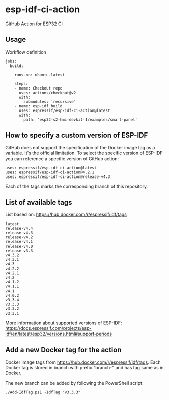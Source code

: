 # esp-idf-ci-action

GitHub Action for ESP32 CI

## Usage

Workflow definition

```
jobs:
  build:

    runs-on: ubuntu-latest

    steps:
    - name: Checkout repo
      uses: actions/checkout@v2
      with:
        submodules: 'recursive'
    - name: esp-idf build
      uses: espressif/esp-idf-ci-action@latest
      with:
        path: 'esp32-s2-hmi-devkit-1/examples/smart-panel'
```

## How to specify a custom version of ESP-IDF

GitHub does not support the specification of the Docker image tag as a variable.
It's the official limitation. To select the specific version of ESP-IDF you
can reference a specific version of GitHub action:

```
uses: espressif/esp-idf-ci-action@latest
uses: espressif/esp-idf-ci-action@4.2.1
uses: espressif/esp-idf-ci-action@release-v4.3
```

Each of the tags marks the corresponding branch of this repository.

## List of available tags

List based on: https://hub.docker.com/r/espressif/idf/tags

```
latest
release-v4.4
release-v4.3
release-v4.2
release-v4.1
release-v4.0
release-v3.3
v4.3.2
v4.3.1
v4.3
v4.2.2
v4.2.1
v4.2
v4.1.2
v4.1.1
v4.1
v4.0.2
v3.3.4
v3.3.3
v3.3.2
v3.3.1
```

More information about supported versions of ESP-IDF: https://docs.espressif.com/projects/esp-idf/en/latest/esp32/versions.html#support-periods

## Add a new Docker tag for the action

Docker image tags from https://hub.docker.com/r/espressif/idf/tags.
Each Docker tag is stored in branch with prefix "branch-" and has tag same as in Docker.

The new branch can be added by following the PowerShell script:

```
./Add-IdfTag.ps1 -IdfTag "v3.3.3"
```
